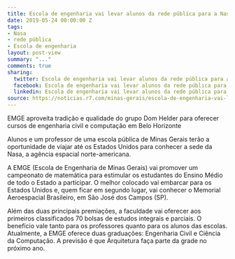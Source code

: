 ```yaml
---
title: Escola de engenharia vai levar alunos da rede pública para a Nasa
date: 2019-05-24 00:00:00 Z
tags:
- Nasa
- rede pública
- Escola de engenharia
layout: post-view
summary: "..." 
comments: true
sharing:
  twitter: Escola de engenharia vai levar alunos da rede pública para a Nasa
  facebook: Escola de engenharia vai levar alunos da rede pública para a Nasa
  linkedin: Escola de engenharia vai levar alunos da rede pública para a Nasa
source: https://noticias.r7.com/minas-gerais/escola-de-engenharia-vai-levar-alunos-da-rede-publica-para-a-nasa-23052019
---
```


EMGE aproveita tradição e qualidade do grupo Dom Helder para oferecer cursos de engenharia civil e computação em Belo Horizonte

Alunos e um professor de uma escola pública de Minas Gerais terão a oportunidade de viajar até os Estados Unidos para conhecer a sede da Nasa, a agência espacial norte-americana.

A EMGE (Escola de Engenharia de Minas Gerais) vai promover um campeonato de matemática para estimular os estudantes do Ensino Médio de todo o Estado a participar. O melhor colocado vai embarcar para os Estados Unidos e, quem ficar em segundo lugar, vai conhecer o Memorial Aeroespacial Brasileiro, em São José dos Campos (SP).

Além das duas principais premiações, a faculdade vai oferecer aos primeiros classificados 70 bolsas de estudos integrais e parciais. O benefício vale tanto para os professores quanto para os alunos das escolas. Atualmente, a EMGE oferece duas graduações: Engenharia Civil e Ciência da Computação. A previsão é que Arquitetura faça parte da grade no próximo ano.